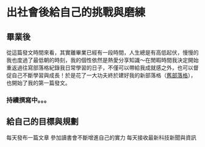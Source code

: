 # 出社會後給自己的挑戰與磨練

## 畢業後

從這篇發文時間來看，其實離畢業已經有一段時間，人生總是有高低起伏，慢慢的我也度過了最低朝的時刻，我的個性依然是熱愛分享知識～在閒暇時間我決定開始重返過往寫部落格紀錄我日常學習的日子，不僅可以帶給我成就感之外，也可以督促自己不斷學習與成長！於是花了一大功夫終於建好我的新部落格（[舊部落格](http://clementyan.blogspot.com/)），也開始了我的第一篇發文。

### 持續撰寫中。。。

## 給自己的目標與規劃
每天發布一篇文章
參加讀書會不斷增進自己的實力
每天接收最新科技新聞與資訊